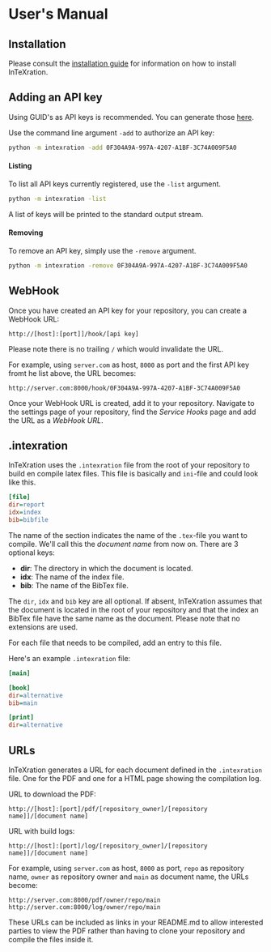 # User's Manual

## Installation

Please consult the [installation
guide](https://github.com/JDevlieghere/InTeXration/blob/master/docs/install.md)
for information on how to install InTeXration.

## Adding an API key

Using GUID's as API keys is recommended. You can generate those
[here](http://www.guidgenerator.com/).

Use the command line argument `-add` to authorize an API key:
```bash
python -m intexration -add 0F304A9A-997A-4207-A1BF-3C74A009F5A0
```

#### Listing

To list all API keys currently registered, use the `-list` argument.
```bash
python -m intexration -list
```
A list of keys will be printed to the standard output stream.

#### Removing

To remove an API key, simply use the `-remove` argument.
```bash
python -m intexration -remove 0F304A9A-997A-4207-A1BF-3C74A009F5A0
```


## WebHook

Once you have created an API key for your repository, you can create a WebHook
URL:

```
http://[host]:[port]]/hook/[api key]
```
Please note there is no trailing `/` which would invalidate the URL.

For example, using `server.com` as host, `8000` as port and the first API key
fromt he list above, the URL becomes:
```
http://server.com:8000/hook/0F304A9A-997A-4207-A1BF-3C74A009F5A0
```

Once your WebHook URL is created, add it to your repository. Navigate to the
settings page of your repository, find the *Service Hooks* page and add the URL
as a *WebHook URL*.

## .intexration
InTeXration uses the `.intexration` file from the root of your repository to
build en compile latex files. This file is basically and `ini`-file and  could
look like this.

```ini
[file]
dir=report
idx=index
bib=bibfile
```

The name of the section indicates the name of the `.tex`-file you want to
compile. We'll call this the *document name* from now on. There are 3 optional keys:

- **dir**: The directory in which the document is located.
- **idx**: The name of the index file.
- **bib**: The name of the BibTex file.


The `dir`, `idx` and `bib` key are all optional. If absent, InTeXration assumes that the document is located in the root of your repository and that the index an BibTex file have the same name as the document. Please note that no extensions are used.


For each file that needs to be compiled, add an entry to this file.

Here's an example `.intexration` file:

```ini
[main]

[book]
dir=alternative
bib=main

[print]
dir=alternative
```

## URLs
InTeXration generates a URL for each document defined in the `.intexration`
file. One for the PDF and one for a HTML page showing the compilation log.

URL to download the PDF:
```
http://[host]:[port]/pdf/[repository_owner]/[repository name]]/[document name]
```

URL with build logs:
```
http://[host]:[port]/log/[repository_owner]/[repository name]]/[document name]
```

For example, using `server.com` as host, `8000` as port, `repo` as repository
name, `owner` as repository owner and `main` as document name, the URLs become:
```
http://server.com:8000/pdf/owner/repo/main
http://server.com:8000/log/owner/repo/main
```

These URLs can be included as links in your README.md to allow interested
parties to view the PDF rather than having to clone your repository and compile
the files inside it.